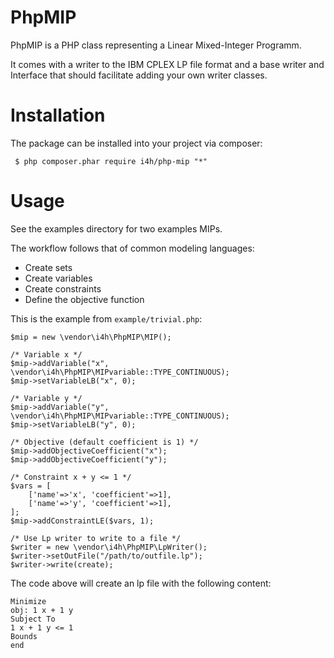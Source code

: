 # PhpMIP

PhpMIP is a PHP class representing 
a Linear Mixed-Integer Programm. 

It comes with a writer to the IBM CPLEX LP file format
and a base writer and Interface that should facilitate adding
your own writer classes.

# Installation

The package can be installed into your project via composer:

````
 $ php composer.phar require i4h/php-mip "*"
````
 
# Usage
 
 See the examples directory for two examples MIPs.
  
 The workflow follows that of common modeling languages:
 - Create sets
 - Create variables
 - Create constraints
 - Define the objective function
 
This is the example from `example/trivial.php`:
 
````
$mip = new \vendor\i4h\PhpMIP\MIP();
 
/* Variable x */
$mip->addVariable("x", \vendor\i4h\PhpMIP\MIPvariable::TYPE_CONTINUOUS);
$mip->setVariableLB("x", 0);
  
/* Variable y */
$mip->addVariable("y", \vendor\i4h\PhpMIP\MIPvariable::TYPE_CONTINUOUS);
$mip->setVariableLB("y", 0);
  
/* Objective (default coefficient is 1) */
$mip->addObjectiveCoefficient("x");
$mip->addObjectiveCoefficient("y");
  
/* Constraint x + y <= 1 */
$vars = [
    ['name'=>'x', 'coefficient'=>1],
    ['name'=>'y', 'coefficient'=>1],
];
$mip->addConstraintLE($vars, 1);
  
/* Use Lp writer to write to a file */
$writer = new \vendor\i4h\PhpMIP\LpWriter();
$writer->setOutFile("/path/to/outfile.lp");
$writer->write(create);
````
 
The code above will create an lp file with the following content:

````
Minimize
obj: 1 x + 1 y 
Subject To
1 x + 1 y <= 1
Bounds
end
````
 
 
